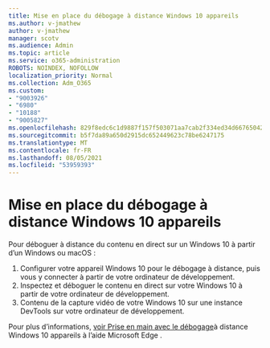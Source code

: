 ```yaml
---
title: Mise en place du débogage à distance Windows 10 appareils
ms.author: v-jmathew
author: v-jmathew
manager: scotv
ms.audience: Admin
ms.topic: article
ms.service: o365-administration
ROBOTS: NOINDEX, NOFOLLOW
localization_priority: Normal
ms.collection: Adm_O365
ms.custom:
- "9003926"
- "6980"
- "10188"
- "9005827"
ms.openlocfilehash: 829f8edc6c1d9887f157f503071aa7cab2f334ed34d66765042a42a4d7d97113
ms.sourcegitcommit: b5f7da89a650d2915dc652449623c78be6247175
ms.translationtype: MT
ms.contentlocale: fr-FR
ms.lasthandoff: 08/05/2021
ms.locfileid: "53959393"
---
```

# <a name="get-started-with-remotely-debugging-windows-10-devices"></a>Mise en place du débogage à distance Windows 10 appareils

Pour déboguer à distance du contenu en direct sur un Windows 10 à partir d’un Windows ou macOS :

1. Configurer votre appareil Windows 10 pour le débogage à distance, puis vous y connecter à partir de votre ordinateur de développement.
2. Inspectez et déboguer le contenu en direct sur votre Windows 10 à partir de votre ordinateur de développement.
3. Contenu de la capture vidéo de votre Windows 10 sur une instance DevTools sur votre ordinateur de développement.

Pour plus d’informations, [voir Prise en main avec le débogage](https://go.microsoft.com/fwlink/?linkid=2142172)à distance Windows 10 appareils à l’aide Microsoft Edge .
